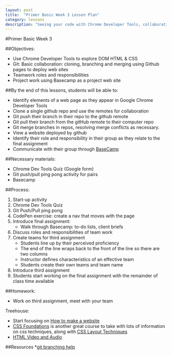 ```yaml
---
layout: post
title:  "Primer Basic Week 3 Lesson Plan"
category: lessons
description: "Seeing your code with Chrome Developer Tools, collaborating with git, and starting the final project."
---
```

#Primer Basic Week 3

##Objectives:
*	Use Chrome Developer Tools to explore DOM HTML & CSS
*	Git: Basic collaboration: cloning, branching and merging using Github pages to deploy web sites
*	Teamwork roles and responsibilities
*	Project work using Basecamp as a project web site

##By the end of this lessons, students will be able to:
*	Identify elements of a web page as they appear in Google Chrome Developer Tools
* 	Clone a single github repo and use the remotes for collaboration
*	Git push their branch in their repo to the github remote
*	Git pull their branch from the gitHub remote to their computer repo
*	Git merge branches in repos, resolving merge conflicts as necessary.
*	View a website deployed by github
*	Identify their role and responsibility in their group as they relate to the final assignment
*	Communicate with their group through [BaseCamp](https://basecamp.com/)


##Necessary materials:
*	Chrome Dev Tools Quiz (Google form)
*	Git push/pull ping pong activity for pairs
*	Basecamp

##Process:
1. Start-up activity
2.	Chrome Dev Tools Quiz
3.	Git Push/Pull ping pong
4.  CodePen exercise: create a nav that moves with the page
5.	Introduce final assignment:
	*	Walk through Basecamp: to-do lists, client briefs
6.	Discuss roles and responsibilities of team work
7.	Create teams for third assignment
	*	Students line up by their perceived proficiency
	*	The end of the line wraps back to the front of the line so there are two columns
	*	Instructor defines characteristics of an effective team
	* Students create their own teams and team name
8.	Introduce third assignment
9.	Students start working on the final assignment with the remainder of class time available

##Homework:
* Work on third assignment, meet with your team

Treehouse:
* Start focusing on [How to make a website](http://teamtreehouse.com/library/how-to-make-a-website)
* [CSS Foundations](http://teamtreehouse.com/library/css-foundations) is another great course to take with lots of information on css techniques, along with [CSS Layout Techniques](http://teamtreehouse.com/library/css-layout-techniques)
* [HTML Video and Audio](http://teamtreehouse.com/library/html-video-and-audio)



##Resources
*[git branching help](http://git-scm.com/book/en/v2/Git-Branching-Branches-in-a-Nutshell)
